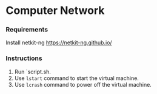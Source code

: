 # Computer Network

### Requirements

Install netkit-ng https://netkit-ng.github.io/

### Instructions

1. Run `script.sh.
2. Use `lstart` command to start the virtual machine.
3. Use `lcrash` command to power off the virtual machine.
